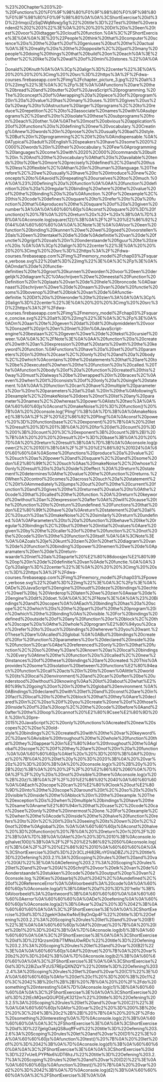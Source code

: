 %23%20Chapter%203%20-%20Functions%20%F0%9F%98%80%F0%9F%98%80%F0%9F%98%80%F0%9F%98%80%F0%9F%98%80%0A%0A%3CShortExercise%20id%3D%22rImqciZzSqDWqMswjy5g%22%20title%3D%22Test%20titel%20veranderd2%202%203%22%3E%0A%20%20%20%20Dit%20is%20een%20test%20voor%20idtagger%20cloud%20function.%0A%3C%2FShortExercise%3E%0A%0A%3E%20%22People%20think%20that%20computer%20science%20is%20the%20art%20of%20geniuses%20but%20the%20actual%0A%3E%20reality%20is%20the%20opposite%2C%20just%20many%20people%20doing%20things%20that%20build%20on%20each%0A%3E%20other%2C%20like%20a%20wall%20of%20mini%20stones.%22%0A%0A-Donald%20Knuth%0A%0A%3Cp%20align%3D%22center%22%3E%0A%20%20%20%20%3Cimg%20%20src%3D%22https%3A%2F%2Fdwa-courses.firebaseapp.com%2Fimg%2Fchapter_picture_3.jpg%22%20alt%3D%22img%22%3E%0A%3C%2Fp%3E%0A%0AFunctions%20are%20the%20bread%20and%20butter%20of%20JavaScript%20programming.%20The%20concept%20of%0Awrapping%20a%20piece%20of%20program%20in%20a%20value%20has%20many%20uses.%20It%20gives%20us%20a%20way%20to%0Astructure%20larger%20programs%2C%20to%20reduce%20repetition%2C%20to%20associate%20names%20with%0Asubprograms%2C%20and%20to%20isolate%20these%20subprograms%20from%20each%20other.%0A%0AThe%20most%20obvious%20application%20of%20functions%20is%20defining%20new%20vocabulary.%20Creating%0Anew%20words%20in%20prose%20is%20usually%20bad%20style.%20But%20in%20programming%2C%20it%20is%0Aindispensable.%0A%0ATypical%20adult%20English%20speakers%20have%20some%2020%2C000%20words%20in%20their%20vocabulary.%20Few%0Aprogramming%20languages%20come%20with%2020%2C000%20commands%20built%20in.%20And%20the%20vocabulary%0Athat%20is%20available%20tends%20to%20be%20more%20precisely%20defined%2C%20and%20thus%20less%20flexible%2C%0Athan%20in%20human%20language.%20Therefore%2C%20we%20usually%20have%20to%20introduce%20new%20concepts%20to%0Aavoid%20repeating%20ourselves%20too%20much.%0A%0A%23%20Defining%20a%20function%0A%0AA%20function%20definition%20is%20a%20regular%20binding%20where%20the%20value%20of%20the%20binding%20is%20a%0Afunction.%20For%20example%2C%20this%20code%20defines%20square%20to%20refer%20to%20a%20function%20that%0Aproduces%20the%20square%20of%20a%20given%20number%3A%0A%0A%60%60%60js%0Aconst%20square%20%3D%20function(x)%20%7B%0A%20%20return%20x%20*%20x%3B%0A%7D%3B%0A%0Aconsole.log(square(12))%3B%0A%2F%2F%20%E2%86%92%20144%0A%60%60%60%0A%0A%3CNote%3E%0A%0AVoor%20een%20function%20binding%20kunnen%20we%20wel%20goed%20voorstellen%20als%20een%20tentakel%20die%20de%0Adefinitie%20van%20de%20functie%20grijpt%20zoals%20in%20onderstaande%20figuur%20te%20zien%20is.%0A%0A%3Cp%20align%3D%22center%22%3E%0A%20%20%20%20%3Cimg%20%20src%3D%22https%3A%2F%2Fdwa-courses.firebaseapp.com%2Fimg%2Fmemory_model%2Fchap03%2Fsquare_verbose.svg%22%20alt%3D%22img%22%3E%0A%3C%2Fp%3E%0A%0AOmdat%20de%20functie-definities%20te%20groot%20kunnen%20worden%20voor%20een%20dergelijk%20diagram%2C%0Aschrijven%20we%20meestal%20Function%20Definition%20in%20plaats%20van%20de%20hele%20broncode.%0ADaarnaast%20schrijven%20we%20de%20naam%20van%20de%20functie%20soms%20bovenop%20het%20blok%20van%20de%0Afunctie-definitie.%20Dit%20is%20hieronder%20te%20zien%3A%0A%0A%3Cp%20align%3D%22center%22%3E%0A%20%20%20%3Cimg%20%20src%3D%22https%3A%2F%2Fdwa-courses.firebaseapp.com%2Fimg%2Fmemory_model%2Fchap03%2Fsquare_concise.svg%22%20alt%3D%22img%22%3E%0A%3C%2Fp%3E%0A%0AOm%20aan%20te%20geven%20dat%20dit%20hulpmiddelen%20voor%20onszelf%20zijn%20en%20niet%20in%0AJavaScript-engine%20bestaan%2C%20geven%20we%20de%20tekst%20cursief%20weer.%0A%0A%3C%2FNote%3E%0A%0AA%20function%20is%20created%20with%20an%20expression%20that%20starts%20with%20the%20keyword%20function.%0AFunctions%20have%20a%20set%20of%20parameters%20(in%20this%20case%2C%20only%20x)%20and%20a%20body%2C%20which%0Acontains%20the%20statements%20that%20are%20to%20be%20executed%20when%20the%20function%20is%20called.%20The%0Afunction%20body%20of%20a%20function%20created%20this%20way%20must%20always%20be%20wrapped%20in%20braces%2C%0Aeven%20when%20it%20consists%20of%20only%20a%20single%20statement.%0A%0AA%20function%20can%20have%20multiple%20parameters%20or%20no%20parameters%20at%20all.%20In%20the%0Afollowing%20example%2C%20makeNoise%20does%20not%20list%20any%20parameter%20names%2C%20whereas%20power%0Alists%20two%3A%0A%0A%60%60%60js%0Aconst%20makeNoise%20%3D%20function()%20%7B%0A%20%20console.log('Pling!')%3B%0A%7D%3B%0A%0AmakeNoise()%3B%0A%2F%2F%20%E2%86%92%20Pling!%0A%0Aconst%20power%20%3D%20function(base%2C%20exponent)%20%7B%0A%20%20let%20result%20%3D%201%3B%0A%20%20for%20(let%20count%20%3D%200%3B%20count%20%3C%20exponent%3B%20count%2B%2B)%20%7B%0A%20%20%20%20result%20*%3D%20base%3B%0A%20%20%7D%0A%20%20return%20result%3B%0A%7D%3B%0A%0Aconsole.log(power(2%2C%2010))%3B%0A%2F%2F%20%E2%86%92%201024%0A%60%60%60%0A%0ASome%20functions%20produce%20a%20value%2C%20such%20as%20power%20and%20square%2C%20and%20some%20don%E2%80%99t%2C%20such%0Aas%20makeNoise%2C%20whose%20only%20result%20is%20a%20side%20effect.%20A%20return%20statement%20determines%0Athe%20value%20the%20function%20returns.%20When%20control%20comes%20across%20such%20a%20statement%2C%20it%0Aimmediately%20jumps%20out%20of%20the%20current%20function%20and%20gives%20the%20returned%20value%20to%0Athe%20code%20that%20called%20the%20function.%20A%20return%20keyword%20without%20an%20expression%20after%0Ait%20will%20cause%20the%20function%20to%20return%20undefined.%20Functions%20that%20don%E2%80%99t%20have%20a%0Areturn%20statement%20at%20all%2C%20such%20as%20makeNoise%2C%20similarly%20return%20undefined.%0A%0AParameters%20to%20a%20function%20behave%20like%20regular%20bindings%2C%20but%20their%20initial%20values%0Aare%20given%20by%20the%20caller%20of%20the%20function%2C%20not%20the%20code%20in%20the%20function%20itself.%0A%0A%3CNote%3E%0A%0AZoals%20je%20kunt%20zien%20in%20het%20diagram%20van%20de%20function%20binding%20power%20nemen%20we%20de%0Aparamaters%20en%20de%20return-waarde%20niet%20als%20aparte%20%E2%80%98doosjes%E2%80%99%20op%20in%20de%20definitie%20van%0Ade%20functie.%0A%0A%3Cp%20align%3D%22center%22%3E%0A%20%20%20%3Cimg%20%20src%3D%22https%3A%2F%2Fdwa-courses.firebaseapp.com%2Fimg%2Fmemory_model%2Fchap03%2Fpower_verbose.svg%22%20alt%3D%22img%22%3E%0A%3C%2Fp%3E%0A%0ADe%20JavaScript%20engine%20houdt%20deze%20bindings%20echter%20wel%20bij.%20Verderop%20laten%20we%20zien%0Awaar%20de%20engine%20dit%20doet.%0A%0A%3C%2FNote%3E%0A%0A%23%20Bindings%20and%20scopes%0A%0AEach%20binding%20has%20a%20scope%2C%20which%20is%20the%20part%20of%20the%20program%20in%20which%20the%20binding%0Ais%20visible.%20For%20bindings%20defined%20outside%20of%20any%20function%20or%20block%2C%20the%20scope%20is%0Athe%20whole%20program%E2%80%94you%20can%20refer%20to%20such%20bindings%20wherever%20you%20want.%20These%20are%0Acalled%20global.%0A%0ABut%20bindings%20created%20for%20function%20parameters%20or%20declared%20inside%20a%20function%20can%0Abe%20referenced%20only%20in%20that%20function%2C%20so%20they%20are%20known%20as%20local%20bindings.%20Every%0Atime%20the%20function%20is%20called%2C%20new%20instances%20of%20these%20bindings%20are%20created.%20This%0Aprovides%20some%20isolation%20between%20functions%E2%80%94each%20function%20call%20acts%20in%20its%20own%0Alittle%20world%20(its%20local%20environment)%20and%20can%20often%20be%20understood%20without%20knowing%0Aa%20lot%20about%20what%E2%80%99s%20going%20on%20in%20the%20global%20environment.%0A%0ABindings%20declared%20with%20let%20and%20const%20are%20in%20fact%20local%20to%20the%20block%20that%20they%0Aare%20declared%20in%2C%20so%20if%20you%20create%20one%20of%20those%20inside%20of%20a%20loop%2C%20the%20code%20before%0Aand%20after%20the%20loop%20cannot%20%E2%80%9Csee%E2%80%9D%20it.%20In%20pre-2015%20JavaScript%2C%20only%20functions%0Acreated%20new%20scopes%2C%20so%20old-style%20bindings%2C%20created%20with%20the%20var%20keyword%2C%20are%0Avisible%20throughout%20the%20whole%20function%20that%20they%20appear%20in%E2%80%94or%20throughout%20the%0Aglobal%20scope%2C%20if%20they%20are%20not%20in%20a%20function.%0A%0A%60%60%60js%0Alet%20x%20%3D%2010%3B%0Aif%20(true)%20%7B%0A%20%20let%20y%20%3D%2020%3B%0A%20%20var%20z%20%3D%2030%3B%0A%20%20console.log(x%20%2B%20y%20%2B%20z)%3B%0A%20%20%2F%2F%20%E2%86%92%2060%0A%7D%0A%2F%2F%20y%20is%20not%20visible%20here%0Aconsole.log(x%20%2B%20z)%3B%0A%2F%2F%20%E2%86%92%2040%0A%60%60%60%0A%0AEach%20scope%20can%20%E2%80%9Clook%20out%E2%80%9D%20into%20the%20scope%20around%20it%2C%20so%20x%20is%20visible%20inside%20the%0Ablock%20in%20the%20example.%20The%20exception%20is%20when%20multiple%20bindings%20have%20the%20same%0Aname%E2%80%94in%20that%20case%2C%20code%20can%20see%20only%20the%20innermost%20one.%20For%20example%2C%20when%20the%0Acode%20inside%20the%20halve%20function%20refers%20to%20n%2C%20it%20is%20seeing%20its%20own%20n%2C%20not%20the%0Aglobal%20n.%0A%0A%60%60%60js%0Aconst%20halve%20%3D%20function(n)%20%7B%0A%20%20return%20n%20%2F%202%3B%0A%7D%3B%0A%0Alet%20n%20%3D%2010%3B%0Aconsole.log(halve(100))%3B%0A%2F%2F%20%E2%86%92%2050%0Aconsole.log(n)%3B%0A%2F%2F%20%E2%86%92%2010%0A%60%60%60%0A%0A%3CShortExercise%20id%3D%22r3CLzHi82RLnYGVaDBZJ%22%20title%3D%22Oefening%203.2.1%3A%20Scoping%20rules%20let%20and%20var%20(A)%22%3E%0A%0AOefening%203.2.1%3A%20Scoping%20rules%20let%20and%20var%20(A)%20Schrijf%20voor%20elk%20van%20de%0Aonderstaande%20stukken%20code%20de%20output%20op%20van%20console.log.%20Kies%20daarbij%20uit%2042%2C%0Aundefined%2C%20of%20ReferenceError%0A%0AVoorbeeld%3A%20code%0A%0A%60%60%60js%0Aconsole.log(a1)%3B%0Alet%20a1%20%3D%20'hello'%3B%0AVoorbeeld%3A%20antwoord%3B%0A%60%60%60%0A%0A%60%60%60%0Aerror%0A%60%60%60%0A%0ADe%20oefening%0A%0A%60%60%60js%0Aconsole.log(a2)%3B%0Avar%20a2%20%3D%2042%3B%0A%60%60%60%0A%0A%3C%2FShortExercise%3E%0A%0A%3CShortExercise%20id%3D%22gekH3dwXwNvE9qOnQp4F%22%20title%3D%22Oefening%203.2.2%3A%20Scoping%20rules%20let%20and%20var%20(B1)%22%3E%0A%0A%60%60%60js%0Aif%20(true)%20%7B%0A%20%20let%20b1%20%3D%2042%3B%0A%7D%0Aconsole.log(b1)%3B%0A%60%60%60%0A%0A%3C%2FShortExercise%3E%0A%0A%3CShortExercise%20id%3D%221QrzsmGtb7TMNsU0wRDc%22%20title%3D%22Oefening%203.2.3%3A%20Scoping%20rules%20let%20and%20var%20(B2)%22%3E%0A%0A%60%60%60js%0Aif%20(true)%20%7B%0A%20%20var%20b2%20%3D%2042%3B%0A%7D%0Aconsole.log(b2)%3B%0A%60%60%60%0A%0A%3C%2FShortExercise%3E%0A%0A%3CShortExercise%20id%3D%228iZux1FzUS7REpQXNZQY%22%20title%3D%22Oefening%203.2.4%3A%20Scoping%20rules%20let%20and%20var%20(C1)%22%3E%0A%0A%60%60%60js%0Afor%20(let%20c1%20%3D%200%3B%20c1%20%3C%2042%3B%20c1%2B%2B)%20%7B%0A%20%20%2F%2Fdo%20something%20interesting%0A%7D%0Aconsole.log(c1)%3B%0A%60%60%60%0A%0A%3C%2FShortExercise%3E%0A%0A%3CShortExercise%20id%3D%22tEcMQsnQGUPDEyK3212m%22%20title%3D%22Oefening%203.2.5%3A%20Scoping%20rules%20let%20and%20var%20(C2)%22%3E%0A%0A%60%60%60js%0Afor%20(var%20c2%20%3D%200%3B%20c2%20%3C%204%3B%20c2%2B%2B)%20%7B%0A%20%20%2F%2Fdo%20something%20interesting%0A%7D%0Aconsole.log(c2)%3B%0A%60%60%60%0A%0A%3C%2FShortExercise%3E%0A%0A%3CShortExercise%20id%3D%227jjeIgOakjQS8uqffFvd%22%20title%3D%22Oefening%203.2.6%3A%20Scoping%20rules%20let%20and%20var%20(D1)%22%3E%0A%0A%60%60%60js%0Afunction%20test()%20%7B%0A%20%20let%20d1%20%3D%2042%3B%0A%7D%0Aconsole.log(d1)%3B%0A%60%60%60%0A%0A%3C%2FShortExercise%3E%0A%0A%3CShortExercise%20id%3D%227vUeILPYPNx6VJDT6hzJ%22%20title%3D%22Oefening%203.2.7%3A%20Scoping%20rules%20let%20and%20var%20(D2)%22%3E%0A%0A%60%60%60js%0Afunction%20test()%20%7B%0A%20%20var%20d2%20%3D%2042%3B%0A%7D%0Aconsole.log(d2)%3B%0A%60%60%60%0A%0A%3C%2FShortExercise%3E%0A%0A